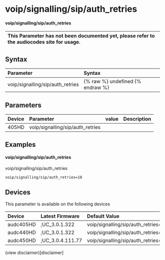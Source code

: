 ﻿---
description: voip/signalling/sip/auth_retries
search: false
---

# voip/signalling/sip/auth_retries

#### voip/signalling/sip/auth_retries


| This Parameter has not been documented yet, please refer to the audiocodes site for usage.  |
| :--- |

## Syntax
| Parameter | Syntax |
| :--- | :--- |
|voip/signalling/sip/auth_retries | {% raw %} undefined {% endraw %} |

## Parameters
|Device|Parameter|value|Description|
|:---|:---|:---|:---|
| 405HD | voip/signalling/sip/auth_retries |  |  |

## Examples
#### voip/signalling/sip/auth_retries

voip/signalling/sip/auth_retries

```
voip/signalling/sip/auth_retries=10
```

## Devices
This parameter is available on the following devices

| Device | Latest Firmware | Default Value |
|:---|:---|:---|
| audc405HD | ;UC_3.0.1.322 | voip/signalling/sip/auth_retries=10 
| audc440HD | ;UC_3.0.1.322 | voip/signalling/sip/auth_retries=10 
| audc450HD | ;UC_3.0.4.111.77 | voip/signalling/sip/auth_retries=10 

(view disclaimer)[disclaimer]
